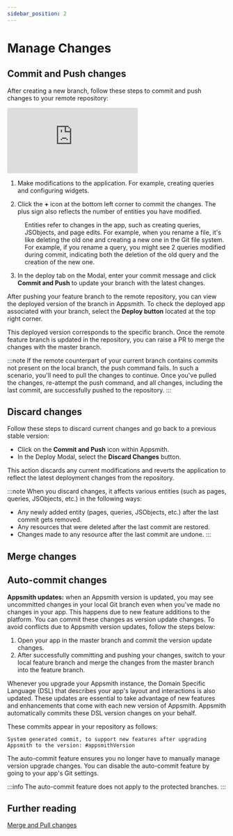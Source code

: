 ```yaml
---
sidebar_position: 2
---
```


# Manage Changes



## Commit and Push changes

After creating a new branch, follow these steps to commit and push changes to your remote repository:

<div style={{ position: "relative", paddingBottom: "calc(50.520833333333336% + 41px)", height: "0", width: "90%" }}>
  <iframe src="https://demo.arcade.software/urZJd1ad19VGRAFFuXSs?embed" frameborder="0" loading="lazy" webkitallowfullscreen mozallowfullscreen allowfullscreen style={{ position: "absolute", top: "0", left: "0", width: "100%", height: "100%", colorScheme: "light" }} title="Appsmith | Connect Data">
  </iframe>
</div>


1. Make modifications to the application. For example, creating queries and configuring widgets.

2. Click the **+** icon at the bottom left corner to commit the changes. The plus sign also reflects the number of entities you have modified.

<dd>
  Entities refer to changes in the app, such as creating queries, JSObjects, and page edits. For example, when you rename a file, it's like deleting the old one and creating a new one in the Git file system. For example, if you rename a query, you might see 2 queries modified during commit, indicating both the deletion of the old query and the creation of the new one.
</dd>


3. In the deploy tab on the Modal, enter your commit message and click **Commit and Push** to update your branch with the latest changes. 


After pushing your feature branch to the remote repository, you can view the deployed version of the branch in Appsmith. To check the deployed app associated with your branch, select the **Deploy button** located at the top right corner. 

This deployed version corresponds to the specific branch. Once the remote feature branch is updated in the repository, you can raise a PR to merge the changes with the master branch.

:::note
If the remote counterpart of your current branch contains commits not present on the local branch, the push command fails. In such a scenario, you'll need to pull the changes to continue. Once you've pulled the changes, re-attempt the push command, and all changes, including the last commit, are successfully pushed to the repository.
:::


## Discard changes




Follow these steps to discard current changes and go back to a previous stable version:

* Click on the **Commit and Push** icon within Appsmith.
* In the Deploy Modal, select the **Discard Changes** button.

This action discards any current modifications and reverts the application to reflect the latest deployment changes from the repository.

:::note
When you discard changes, it affects various entities (such as pages, queries, JSObjects, etc.) in the following ways:

* Any newly added entity (pages, queries, JSObjects, etc.) after the last commit gets removed.
* Any resources that were deleted after the last commit are restored.
* Changes made to any resource after the last commit are undone.
:::


## Merge changes


## Auto-commit changes

**Appsmith updates:** when an Appsmith version is updated, you may see uncommitted changes in your local Git branch even when you've made no changes in your app. This happens due to new feature additions to the platform. You can commit these changes as version update changes. To avoid conflicts due to Appsmith version updates, follow the steps below:
1. Open your app in the master branch and commit the version update changes.
2. After successfully committing and pushing your changes, switch to your local feature branch and merge the changes from the master branch into the feature branch.


Whenever you upgrade your Appsmith instance, the Domain Specific Language (DSL) that describes your app's layout and interactions is also updated. These updates are essential to take advantage of new features and enhancements that come with each new version of Appsmith. Appsmith automatically commits these DSL version changes on your behalf. 

These commits appear in your repository as follows:

```
System generated commit, to support new features after upgrading Appsmith to the version: #appsmithVersion
```

The auto-commit feature ensures you no longer have to manually manage version upgrade changes. You can disable the auto-commit feature by going to your app's Git settings. 

:::info
The auto-commit feature does not apply to the protected branches.
:::

## Further reading

[Merge and Pull changes](/advanced-concepts/version-control-with-git/merging-branches)





